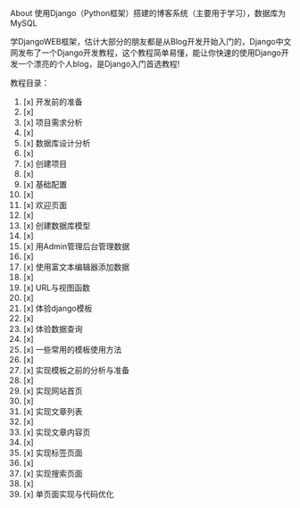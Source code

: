 About
使用Django（Python框架）搭建的博客系统（主要用于学习），数据库为MySQL

学DjangoWEB框架，估计大部分的朋友都是从Blog开发开始入门的，Django中文网发布了一个Django开发教程，这个教程简单易懂，能让你快速的使用Django开发一个漂亮的个人blog，是Django入门首选教程!

教程目录：

1. [x] 开发前的准备
2. [x] 
3. [x] 项目需求分析
4. [x] 
5. [x] 数据库设计分析
6. [x] 
7. [x] 创建项目
8. [x] 
9. [x] 基础配置
10. [x] 
11. [x] 欢迎页面
12. [x] 
13. [x] 创建数据库模型
14. [x] 
15. [x] 用Admin管理后台管理数据
16. [x] 
17. [x] 使用富文本编辑器添加数据
18. [x] 
19. [x] URL与视图函数
20. [x] 
21. [x] 体验django模板
22. [x] 
23. [x] 体验数据查询
24. [x] 
25. [x] 一些常用的模板使用方法
26. [x] 
27. [x] 实现模板之前的分析与准备
28. [x] 
29. [x] 实现网站首页
30. [x] 
31. [x] 实现文章列表
32. [x] 
33. [x] 实现文章内容页
34. [x] 
35. [x] 实现标签页面
36. [x] 
37. [x] 实现搜索页面
38. [x] 
39. [x] 单页面实现与代码优化